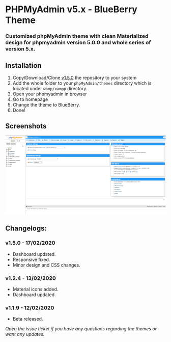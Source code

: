 # PHPMyAdmin v5.x - BlueBerry Theme
### Customized phpMyAdmin theme with clean Materialized design for phpmyadmin version 5.0.0 and whole series of version 5.x.

## Installation
1. Copy/Download/Clone [v1.5.0](https://github.com/piyushdolar/phpmyadmin-blueberry-theme/releases/tag/v1.5.0) the repository to your system
2. Add the whole folder to your `phpMyAdmin/themes` directory which is located under `wamp/xampp` directory.
3. Open your phpmyadmin in browser
4. Go to homepage
5. Change the theme to BlueBerry.
6. Done!

## Screenshots
![Screenshot](screen.png)


## Changelogs:
### v1.5.0 - 17/02/2020
- Dashboard updated.
- Responsive fixed.
- Minor design and CSS changes.

### v1.2.4 - 13/02/2020
- Material icons added.
- Dashboard updated.

### v1.1.9 - 12/02/2020
- Beta released.

_Open the issue ticket if you have any questions regarding the themes or want any updates._
